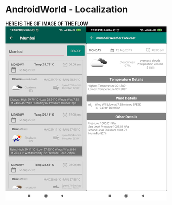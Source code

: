 # AndroidWorld - Localization
  
**HERE IS THE GIF IMAGE OF THE FLOW**  
![alt tag](https://github.com/spdobest/wipro_weather_assignment/blob/master/screenshots/ss.jpg)   